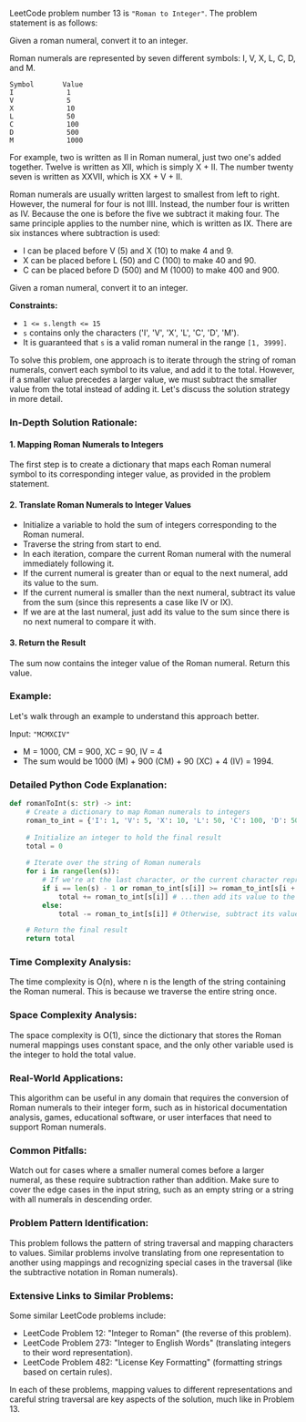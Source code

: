 LeetCode problem number 13 is `"Roman to Integer"`. The problem statement is as follows:

Given a roman numeral, convert it to an integer.

Roman numerals are represented by seven different symbols: I, V, X, L, C, D, and M.

```
Symbol       Value
I             1
V             5
X             10
L             50
C             100
D             500
M             1000
```

For example, two is written as II in Roman numeral, just two one's added together. Twelve is written as XII, which is simply X + II. The number twenty seven is written as XXVII, which is XX + V + II.

Roman numerals are usually written largest to smallest from left to right. However, the numeral for four is not IIII. Instead, the number four is written as IV. Because the one is before the five we subtract it making four. The same principle applies to the number nine, which is written as IX. There are six instances where subtraction is used:

- I can be placed before V (5) and X (10) to make 4 and 9. 
- X can be placed before L (50) and C (100) to make 40 and 90. 
- C can be placed before D (500) and M (1000) to make 400 and 900.

Given a roman numeral, convert it to an integer.

**Constraints:**
- `1 <= s.length <= 15`
- `s` contains only the characters ('I', 'V', 'X', 'L', 'C', 'D', 'M').
- It is guaranteed that `s` is a valid roman numeral in the range `[1, 3999]`.

To solve this problem, one approach is to iterate through the string of roman numerals, convert each symbol to its value, and add it to the total. However, if a smaller value precedes a larger value, we must subtract the smaller value from the total instead of adding it. Let's discuss the solution strategy in more detail.

### In-Depth Solution Rationale:

#### 1. Mapping Roman Numerals to Integers
The first step is to create a dictionary that maps each Roman numeral symbol to its corresponding integer value, as provided in the problem statement.

#### 2. Translate Roman Numerals to Integer Values
- Initialize a variable to hold the sum of integers corresponding to the Roman numeral.
- Traverse the string from start to end.
- In each iteration, compare the current Roman numeral with the numeral immediately following it.
- If the current numeral is greater than or equal to the next numeral, add its value to the sum.
- If the current numeral is smaller than the next numeral, subtract its value from the sum (since this represents a case like IV or IX).
- If we are at the last numeral, just add its value to the sum since there is no next numeral to compare it with.

#### 3. Return the Result
The sum now contains the integer value of the Roman numeral. Return this value.

### Example:
Let's walk through an example to understand this approach better.

Input: `"MCMXCIV"`

- M = 1000, CM = 900, XC = 90, IV = 4
- The sum would be 1000 (M) + 900 (CM) + 90 (XC) + 4 (IV) = 1994.

### Detailed Python Code Explanation:
```python
def romanToInt(s: str) -> int:
    # Create a dictionary to map Roman numerals to integers
    roman_to_int = {'I': 1, 'V': 5, 'X': 10, 'L': 50, 'C': 100, 'D': 500, 'M': 1000}
    
    # Initialize an integer to hold the final result
    total = 0
    
    # Iterate over the string of Roman numerals
    for i in range(len(s)):
        # If we're at the last character, or the current character represents a value greater than or equal to the next one...
        if i == len(s) - 1 or roman_to_int[s[i]] >= roman_to_int[s[i + 1]]:
            total += roman_to_int[s[i]] # ...then add its value to the total.
        else:
            total -= roman_to_int[s[i]] # Otherwise, subtract its value from the total.

    # Return the final result
    return total
```

### Time Complexity Analysis:
The time complexity is O(n), where n is the length of the string containing the Roman numeral. This is because we traverse the entire string once.

### Space Complexity Analysis:
The space complexity is O(1), since the dictionary that stores the Roman numeral mappings uses constant space, and the only other variable used is the integer to hold the total value.

### Real-World Applications:
This algorithm can be useful in any domain that requires the conversion of Roman numerals to their integer form, such as in historical documentation analysis, games, educational software, or user interfaces that need to support Roman numerals.

### Common Pitfalls:
Watch out for cases where a smaller numeral comes before a larger numeral, as these require subtraction rather than addition. Make sure to cover the edge cases in the input string, such as an empty string or a string with all numerals in descending order.

### Problem Pattern Identification:
This problem follows the pattern of string traversal and mapping characters to values. Similar problems involve translating from one representation to another using mappings and recognizing special cases in the traversal (like the subtractive notation in Roman numerals).

### Extensive Links to Similar Problems:

Some similar LeetCode problems include:
- LeetCode Problem 12: "Integer to Roman" (the reverse of this problem).
- LeetCode Problem 273: "Integer to English Words" (translating integers to their word representation).
- LeetCode Problem 482: "License Key Formatting" (formatting strings based on certain rules).

In each of these problems, mapping values to different representations and careful string traversal are key aspects of the solution, much like in Problem 13.